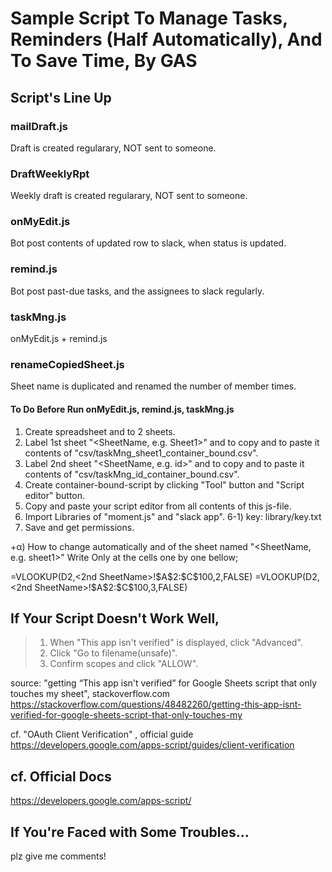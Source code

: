 
# Sample Script To Manage Tasks, Reminders (Half Automatically), And To Save Time, By GAS

## Script's Line Up
### mailDraft.js
Draft is created regularary, NOT sent to someone.

### DraftWeeklyRpt
Weekly draft is created regularary, NOT sent to someone.

### onMyEdit.js
Bot post contents of updated row to slack, when status is updated.

### remind.js
Bot post past-due tasks, and the assignees to slack regularly.

### taskMng.js
onMyEdit.js + remind.js

### renameCopiedSheet.js
Sheet name is duplicated and renamed the number of member times.

#### To Do Before Run onMyEdit.js, remind.js, taskMng.js

1) Create spreadsheet and to 2 sheets.
2) Label 1st sheet "<SheetName, e.g. Sheet1>" and to copy and to paste it contents of "csv/taskMng_sheet1_container_bound.csv". 
3) Label 2nd sheet "<SheetName, e.g. id>" and to copy and to paste it contents of "csv/taskMng_id_container_bound.csv". 
4) Create container-bound-script by clicking "Tool" button and "Script editor" button.
5) Copy and paste your script editor  from all contents of this js-file.
6) Import Libraries of "moment.js" and "slack app".
   6-1) key: library/key.txt
7) Save and get permissions.


+α) How to change automatically <Slack User Name> and <Slack User ID> of the sheet named "<SheetName, e.g. sheet1>"
Write Only at the cells one by one bellow;

<Slack User Name>
=VLOOKUP(D2,<2nd SheetName>!$A$2:$C$100,2,FALSE)

<Slack User ID> 
=VLOOKUP(D2,<2nd SheetName>!$A$2:$C$100,3,FALSE)


## If Your Script Doesn't Work Well, 
>1. When "This app isn't verified" is displayed, click "Advanced".
>2. Click "Go to filename(unsafe)".
>3. Confirm scopes and click "ALLOW".

source: "getting “This app isn't verified” for Google Sheets script that only touches my sheet", stackoverflow.com
https://stackoverflow.com/questions/48482260/getting-this-app-isnt-verified-for-google-sheets-script-that-only-touches-my


cf. "OAuth Client Verification" , official guide
https://developers.google.com/apps-script/guides/client-verification

## cf. Official Docs
https://developers.google.com/apps-script/


## If You're Faced with Some Troubles...
plz give me comments!

